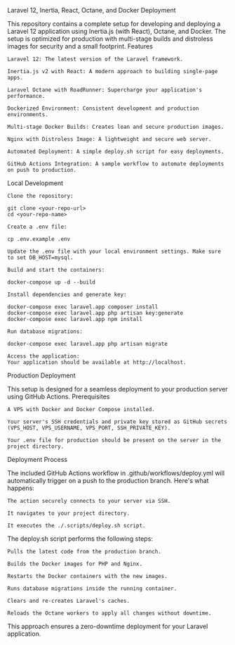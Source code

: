 Laravel 12, Inertia, React, Octane, and Docker Deployment

This repository contains a complete setup for developing and deploying a Laravel 12 application using Inertia.js (with React), Octane, and Docker. The setup is optimized for production with multi-stage builds and distroless images for security and a small footprint.
Features

    Laravel 12: The latest version of the Laravel framework.

    Inertia.js v2 with React: A modern approach to building single-page apps.

    Laravel Octane with RoadRunner: Supercharge your application's performance.

    Dockerized Environment: Consistent development and production environments.

    Multi-stage Docker Builds: Creates lean and secure production images.

    Nginx with Distroless Image: A lightweight and secure web server.

    Automated Deployment: A simple deploy.sh script for easy deployments.

    GitHub Actions Integration: A sample workflow to automate deployments on push to production.

Local Development

    Clone the repository:

    git clone <your-repo-url>
    cd <your-repo-name>

    Create a .env file:

    cp .env.example .env

    Update the .env file with your local environment settings. Make sure to set DB_HOST=mysql.

    Build and start the containers:

    docker-compose up -d --build

    Install dependencies and generate key:

    docker-compose exec laravel.app composer install
    docker-compose exec laravel.app php artisan key:generate
    docker-compose exec laravel.app npm install

    Run database migrations:

    docker-compose exec laravel.app php artisan migrate

    Access the application:
    Your application should be available at http://localhost.

Production Deployment

This setup is designed for a seamless deployment to your production server using GitHub Actions.
Prerequisites

    A VPS with Docker and Docker Compose installed.

    Your server's SSH credentials and private key stored as GitHub secrets (VPS_HOST, VPS_USERNAME, VPS_PORT, SSH_PRIVATE_KEY).

    Your .env file for production should be present on the server in the project directory.

Deployment Process

The included GitHub Actions workflow in .github/workflows/deploy.yml will automatically trigger on a push to the production branch. Here's what happens:

    The action securely connects to your server via SSH.

    It navigates to your project directory.

    It executes the ./.scripts/deploy.sh script.

The deploy.sh script performs the following steps:

    Pulls the latest code from the production branch.

    Builds the Docker images for PHP and Nginx.

    Restarts the Docker containers with the new images.

    Runs database migrations inside the running container.

    Clears and re-creates Laravel's caches.

    Reloads the Octane workers to apply all changes without downtime.

This approach ensures a zero-downtime deployment for your Laravel application.
